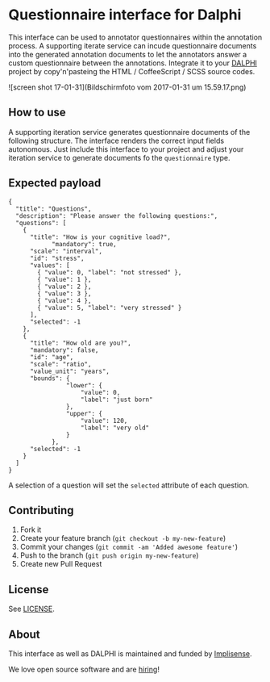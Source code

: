 # Questionnaire interface for Dalphi

This interface can be used to annotator questionnaires within the annotation process. A supporting iterate service can incude questionnaire documents into the generated annotation documents to let the annotators answer a custom questionnaire between the annotations. Integrate it to your [DALPHI](https://github.com/Dalphi/dalphi) project by copy'n'pasteing the HTML / CoffeeScript / SCSS source codes.

![screen shot 17-01-31](Bildschirmfoto vom 2017-01-31 um 15.59.17.png)

## How to use

A supporting iteration service generates questionnaire documents of the following structure. The interface renders the correct input fields autonomous. Just include this interface to your project and adjust your iteration service to generate documents fo the `questionnaire` type.

## Expected payload

```
{
  "title": "Questions",
  "description": "Please answer the following questions:",
  "questions": [
    {
      "title": "How is your cognitive load?",
			"mandatory": true,
      "scale": "interval",
      "id": "stress",
      "values": [
        { "value": 0, "label": "not stressed" },
        { "value": 1 },
        { "value": 2 },
        { "value": 3 },
        { "value": 4 },
        { "value": 5, "label": "very stressed" }
      ],
      "selected": -1
    },
    {
      "title": "How old are you?",
      "mandatory": false,
      "id": "age",
      "scale": "ratio",
      "value_unit": "years",
      "bounds": {
				"lower": {
					"value": 0,
					"label": "just born"
				},
				"upper": {
					"value": 120,
					"label": "very old"
				}
			},
      "selected": -1
    }
  ]
}
```

A selection of a question will set the `selected` attribute of each question.

## Contributing

1. Fork it
2. Create your feature branch (`git checkout -b my-new-feature`)
3. Commit your changes (`git commit -am 'Added awesome feature'`)
4. Push to the branch (`git push origin my-new-feature`)
5. Create new Pull Request

## License

See [LICENSE](https://raw.githubusercontent.com/Dalphi/interface-ner_complete/master/LICENSE).

## About

This interface as well as DALPHI is maintained and funded by [Implisense](http://implisense.com/).

We love open source software and are [hiring](http://implisense.com/en/jobs/)!
